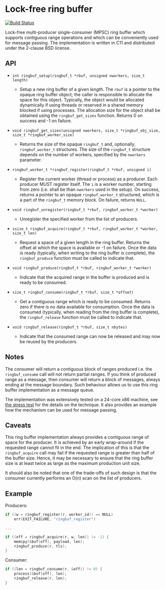 # Lock-free ring buffer

[![Build Status](https://travis-ci.org/rmind/ringbuf.svg?branch=master)](https://travis-ci.org/rmind/ringbuf)

Lock-free multi-producer single-consumer (MPSC) ring buffer which supports
contiguous range operations and which can be conveniently used for message
passing.  The implementation is written in C11 and distributed under the
2-clause BSD license.

## API

* `int ringbuf_setup(ringbuf_t *rbuf, unsigned nworkers, size_t length)`
  * Setup a new ring buffer of a given _length_.  The `rbuf` is a pointer
  to the opaque ring buffer object; the caller is responsible to allocate
  the space for this object.  Typically, the object would be allocated
  dynamically if using threads or reserved in a shared memory blocked if
  using processes.  The allocation size for the object shall be obtained
  using the `ringbuf_get_sizes` function.  Returns 0 on success and -1
  on failure.

* `void ringbuf_get_sizes(unsigned nworkers, size_t *ringbuf_obj_size, size_t *ringbuf_worker_size)`
  * Returns the size of the opaque `ringbuf_t` and, optionally, `ringbuf_worker_t` structures.
  The size of the `ringbuf_t` structure depends on the number of workers,
  specified by the `nworkers` parameter.

* `ringbuf_worker_t *ringbuf_register(ringbuf_t *rbuf, unsigned i)`
  * Register the current worker (thread or process) as a producer.  Each
  producer MUST register itself.  The `i` is a worker number, starting
  from zero (i.e. shall be than `nworkers` used in the setup).  On success,
  returns a pointer to an opaque `ringbuf_worker_t` structured, which is
  a part of the `ringbuf_t` memory block.  On failure, returns `NULL`.

* `void ringbuf_unregister(ringbuf_t *rbuf, ringbuf_worker_t *worker)`
  * Unregister the specified worker from the list of producers.

* `ssize_t ringbuf_acquire(ringbuf_t *rbuf, ringbuf_worker_t *worker, size_t len)`
  * Request a space of a given length in the ring buffer.  Returns the
  offset at which the space is available or -1 on failure.  Once the data
  is ready (typically, when writing to the ring buffer is complete), the
  `ringbuf_produce` function must be called to indicate that.

* `void ringbuf_produce(ringbuf_t *rbuf, ringbuf_worker_t *worker)`
  * Indicate that the acquired range in the buffer is produced and is ready
  to be consumed.

* `size_t ringbuf_consume(ringbuf_t *rbuf, size_t *offset)`
  * Get a contiguous range which is ready to be consumed.  Returns zero
  if there is no data available for consumption.  Once the data is
  consumed (typically, when reading from the ring buffer is complete),
  the `ringbuf_release` function must be called to indicate that.

* `void ringbuf_release(ringbuf_t *rbuf, size_t nbytes)`
  * Indicate that the consumed range can now be released and may now be
  reused by the producers.

## Notes

The consumer will return a contiguous block of ranges produced i.e. the
`ringbuf_consume` call will not return partial ranges.  If you think of
produced range as a message, then consumer will return a block of messages,
always ending at the message boundary.  Such behaviour allows us to use
this ring buffer implementation as a message queue.

The implementation was extensively tested on a 24-core x86 machine,
see [the stress test](src/t_stress.c) for the details on the technique.
It also provides an example how the mechanism can be used for message
passing.

## Caveats

This ring buffer implementation always provides a contiguous range of
space for the producer.  It is achieved by an early wrap-around if the
requested range cannot fit in the end.  The implication of this is that
the `ringbuf_acquire` call may fail if the requested range is greater
than half of the buffer size.  Hence, it may be necessary to ensure that
the ring buffer size is at least twice as large as the maximum production
unit size.

It should also be noted that one of the trade-offs of such design is that
the consumer currently performs an O(n) scan on the list of producers.

## Example

Producers:
```c
if ((w = ringbuf_register(r, worker_id)) == NULL)
	err(EXIT_FAILURE, "ringbuf_register")

...

if ((off = ringbuf_acquire(r, w, len)) != -1) {
	memcpy(&buf[off], payload, len);
	ringbuf_produce(r, tls);
}
```

Consumer:
```c
if ((len = ringbuf_consume(r, &off)) != 0) {
	process(&buf[off], len);
	ringbuf_release(r, len);
}
```
